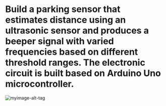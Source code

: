 # Build a parking sensor that estimates distance using an ultrasonic sensor and produces a beeper signal with varied frequencies based on different threshold ranges. The electronic circuit is built based on Arduino Uno microcontroller. 

![myimage-alt-tag]()
